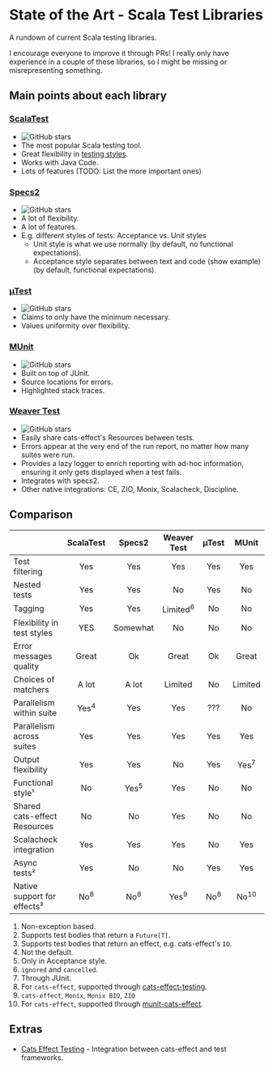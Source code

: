# State of the Art - Scala Test Libraries

A rundown of current Scala testing libraries.

I encourage everyone to improve it through PRs! I really only have experience in a couple of these libraries, so I might be missing or misrepresenting something.

## Main points about each library

### [ScalaTest](https://github.com/scalatest/scalatest)
- ![GitHub stars](https://img.shields.io/github/stars/scalatest/scalatest)
- The most popular Scala testing tool.
- Great flexibility in [testing styles](https://www.scalatest.org/user_guide/selecting_a_style).
- Works with Java Code.
- Lots of features (TODO: List the more important ones)

### [Specs2](https://github.com/etorreborre/specs2)
- ![GitHub stars](https://img.shields.io/github/stars/etorreborre/specs2)
- A lot of flexibility.
- A lot of features.
- E.g. different styles of tests: Acceptance vs. Unit styles
  - Unit style is what we use normally (by default, no functional expectations).
  - Acceptance style separates between text and code (show example) (by default, functional expectations).


### [µTest](https://github.com/com-lihaoyi/utest)
- ![GitHub stars](https://img.shields.io/github/stars/com-lihaoyi/utest)
- Claims to only have the minimum necessary.
- Values uniformity over flexibility.

### [MUnit](https://github.com/scalameta/munit)
- ![GitHub stars](https://img.shields.io/github/stars/scalameta/munit)
- Built on top of JUnit.
- Source locations for errors.
- Highlighted stack traces.

### [Weaver Test](https://github.com/disneystreaming/weaver-test)
- ![GitHub stars](https://img.shields.io/github/stars/disneystreaming/weaver-test)
- Easily share cats-effect's Resources between tests.
- Errors appear at the very end of the run report, no matter how many suites were run.
- Provides a lazy logger to enrich reporting with ad-hoc information, ensuring it only gets displayed when a test fails.
- Integrates with specs2.
- Other native integrations: CE, ZIO, Monix, Scalacheck, Discipline.

## Comparison

|                              |    ScalaTest    |     Specs2      |     Weaver Test     |     µTest      |      MUnit      |
| ---------------------------- | :-------------: | :-------------: | :-----------------: | :------------: | :-------------: |
| Test filtering               |       Yes       |       Yes       |         Yes         |      Yes       |       Yes       |
| Nested tests                 |       Yes       |       Yes       |         No          |      Yes       |       No        |
| Tagging                      |       Yes       |       Yes       | Limited<sup>6</sup> |       No       |       No        |
| Flexibility in test styles   |       YES       |    Somewhat     |         No          |       No       |       No        |
| Error messages quality       |      Great      |       Ok        |        Great        |       Ok       |      Great      |
| Choices of matchers          |      A lot      |      A lot      |       Limited       |       No       |     Limited     |
| Parallelism within suite     | Yes<sup>4</sup> |       Yes       |         Yes         |      ???       |       No        |
| Parallelism across suites    |       Yes       |       Yes       |         Yes         |      Yes       |       Yes       |
| Output flexibility           |       Yes       |       Yes       |         No          |      Yes       | Yes<sup>7</sup> |
| Functional style¹            |       No        | Yes<sup>5</sup> |         Yes         |       No       |       No        |
| Shared cats-effect Resources |       No        |       No        |         Yes         |       No       |       No        |
| Scalacheck integration       |       Yes       |       Yes       |         Yes         |       No       |       Yes       |
| Async tests²                 |       Yes       |       No        |         No          |      Yes       |       Yes       |
| Native support for effects³  | No<sup>8</sup>  | No<sup>8</sup>  |   Yes<sup>9</sup>   | No<sup>8</sup> | No<sup>10</sup> |

1. Non-exception based.
2. Supports test bodies that return a `Future[T]`.
3. Supports test bodies that return an effect, e.g. cats-effect's `IO`.
4. Not the default.
5. Only in Acceptance style.
6. `ignored` and `cancelled`.
7. Through JUnit.
8. For `cats-effect`, supported through [cats-effect-testing](https://github.com/typelevel/cats-effect-testing).
9. `cats-effect`, `Monix`, `Monix BIO`, `ZIO` 
10. For `cats-effect`, supported through [munit-cats-effect](https://github.com/typelevel/munit-cats-effect).

## Extras
- [Cats Effect Testing](https://github.com/typelevel/cats-effect-testing) - Integration between cats-effect and test frameworks.
